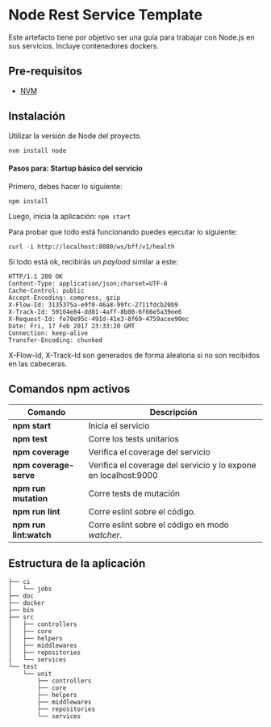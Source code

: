 # Node Rest Service Template

Este artefacto tiene por objetivo ser una guía para trabajar con Node.js en sus servicios. Incluye contenedores dockers.

## Pre-requisitos

- [NVM](https://github.com/creationix/nvm#installation)

## Instalación

Utilizar la versión de Node del proyecto.

    nvm install node

#### Pasos para: Startup básico del servicio

Primero, debes hacer lo siguiente:

    npm install

Luego, inicia la aplicación: `npm start`

Para probar que todo está funcionando puedes ejecutar lo siguiente:

    curl -i http://localhost:8080/ws/bff/v1/health

Si todo está ok, recibirás un *payload* similar a este:

    HTTP/1.1 200 OK
    Content-Type: application/json;charset=UTF-8
    Cache-Control: public
    Accept-Encoding: compress, gzip
    X-Flow-Id: 3135375a-e9f0-46a8-99fc-2711fdcb20b9
    X-Track-Id: 59164e84-dd81-4aff-8b00-6f66e5a39ee6
    X-Request-Id: fe78e95c-491d-41e3-8f69-4759acee90ec
    Date: Fri, 17 Feb 2017 23:33:20 GMT
    Connection: keep-alive
    Transfer-Encoding: chunked

X-Flow-Id, X-Track-Id son generados de forma aleatoria si no son recibidos en las cabeceras.

##  Comandos npm activos

|   Comando              |  Descripción
|------------------------|-------------------------------
| **npm start**          | Inicia el servicio
| **npm test**           | Corre los tests unitarios
| **npm coverage**       | Verifica el coverage del servicio
| **npm coverage-serve** | Verifica el coverage del servicio y lo expone en localhost:9000
| **npm run mutation**   | Corre tests de mutación
| **npm run lint**       | Corre eslint sobre el código.
| **npm run lint:watch** | Corre eslint sobre el código en modo *watcher*.


## Estructura de la aplicación

    ├── ci
    │   └── jobs
    ├── doc
    ├── docker
    ├── bin
    ├── src
    │   ├── controllers
    │   ├── core
    │   ├── helpers
    │   ├── middlewares
    │   ├── repositories
    |   └── services
    └── test
        └── unit
            ├── controllers
            ├── core
            ├── helpers
            ├── middlewares
            ├── repositories
            └── services
 